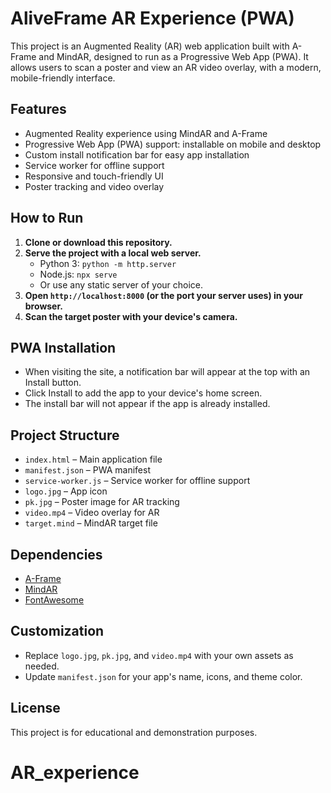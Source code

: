 # AliveFrame AR Experience (PWA)

This project is an Augmented Reality (AR) web application built with A-Frame and MindAR, designed to run as a Progressive Web App (PWA). It allows users to scan a poster and view an AR video overlay, with a modern, mobile-friendly interface.

## Features
- Augmented Reality experience using MindAR and A-Frame
- Progressive Web App (PWA) support: installable on mobile and desktop
- Custom install notification bar for easy app installation
- Service worker for offline support
- Responsive and touch-friendly UI
- Poster tracking and video overlay

## How to Run
1. **Clone or download this repository.**
2. **Serve the project with a local web server.**
	- Python 3: `python -m http.server`
	- Node.js: `npx serve`
	- Or use any static server of your choice.
3. **Open `http://localhost:8000` (or the port your server uses) in your browser.**
4. **Scan the target poster with your device's camera.**

## PWA Installation
- When visiting the site, a notification bar will appear at the top with an Install button.
- Click Install to add the app to your device's home screen.
- The install bar will not appear if the app is already installed.

## Project Structure
- `index.html` – Main application file
- `manifest.json` – PWA manifest
- `service-worker.js` – Service worker for offline support
- `logo.jpg` – App icon
- `pk.jpg` – Poster image for AR tracking
- `video.mp4` – Video overlay for AR
- `target.mind` – MindAR target file

## Dependencies
- [A-Frame](https://aframe.io/)
- [MindAR](https://hiukim.github.io/mind-ar-js-doc/)
- [FontAwesome](https://fontawesome.com/)

## Customization
- Replace `logo.jpg`, `pk.jpg`, and `video.mp4` with your own assets as needed.
- Update `manifest.json` for your app's name, icons, and theme color.

## License
This project is for educational and demonstration purposes.
# AR_experience